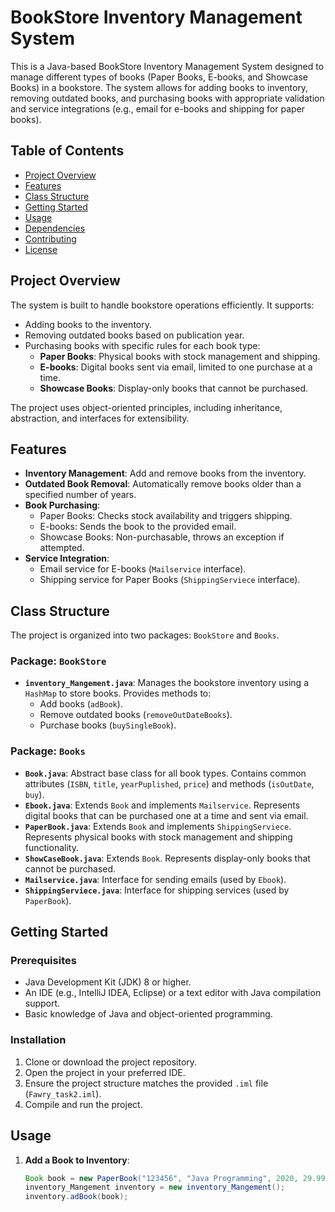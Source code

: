 # BookStore Inventory Management System

This is a Java-based BookStore Inventory Management System designed to manage different types of books (Paper Books, E-books, and Showcase Books) in a bookstore. The system allows for adding books to inventory, removing outdated books, and purchasing books with appropriate validation and service integrations (e.g., email for e-books and shipping for paper books).

## Table of Contents
- [Project Overview](#project-overview)
- [Features](#features)
- [Class Structure](#class-structure)
- [Getting Started](#getting-started)
- [Usage](#usage)
- [Dependencies](#dependencies)
- [Contributing](#contributing)
- [License](#license)

## Project Overview
The system is built to handle bookstore operations efficiently. It supports:
- Adding books to the inventory.
- Removing outdated books based on publication year.
- Purchasing books with specific rules for each book type:
  - **Paper Books**: Physical books with stock management and shipping.
  - **E-books**: Digital books sent via email, limited to one purchase at a time.
  - **Showcase Books**: Display-only books that cannot be purchased.

The project uses object-oriented principles, including inheritance, abstraction, and interfaces for extensibility.

## Features
- **Inventory Management**: Add and remove books from the inventory.
- **Outdated Book Removal**: Automatically remove books older than a specified number of years.
- **Book Purchasing**:
  - Paper Books: Checks stock availability and triggers shipping.
  - E-books: Sends the book to the provided email.
  - Showcase Books: Non-purchasable, throws an exception if attempted.
- **Service Integration**:
  - Email service for E-books (`Mailservice` interface).
  - Shipping service for Paper Books (`ShippingServiece` interface).

## Class Structure
The project is organized into two packages: `BookStore` and `Books`.

### Package: `BookStore`
- **`inventory_Mangement.java`**: Manages the bookstore inventory using a `HashMap` to store books. Provides methods to:
  - Add books (`adBook`).
  - Remove outdated books (`removeOutDateBooks`).
  - Purchase books (`buySingleBook`).

### Package: `Books`
- **`Book.java`**: Abstract base class for all book types. Contains common attributes (`ISBN`, `title`, `yearPuplished`, `price`) and methods (`isOutDate`, `buy`).
- **`Ebook.java`**: Extends `Book` and implements `Mailservice`. Represents digital books that can be purchased one at a time and sent via email.
- **`PaperBook.java`**: Extends `Book` and implements `ShippingServiece`. Represents physical books with stock management and shipping functionality.
- **`ShowCaseBook.java`**: Extends `Book`. Represents display-only books that cannot be purchased.
- **`Mailservice.java`**: Interface for sending emails (used by `Ebook`).
- **`ShippingServiece.java`**: Interface for shipping services (used by `PaperBook`).

## Getting Started
### Prerequisites
- Java Development Kit (JDK) 8 or higher.
- An IDE (e.g., IntelliJ IDEA, Eclipse) or a text editor with Java compilation support.
- Basic knowledge of Java and object-oriented programming.

### Installation
1. Clone or download the project repository.
2. Open the project in your preferred IDE.
3. Ensure the project structure matches the provided `.iml` file (`Fawry_task2.iml`).
4. Compile and run the project.

## Usage
1. **Add a Book to Inventory**:
   ```java
   Book book = new PaperBook("123456", "Java Programming", 2020, 29.99, 100);
   inventory_Mangement inventory = new inventory_Mangement();
   inventory.adBook(book);  

